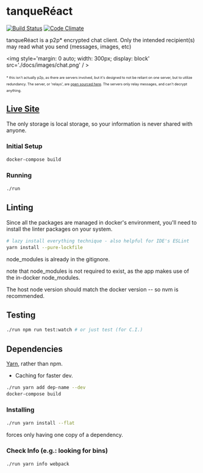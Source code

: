 # tanqueRéact
[![Build Status](https://travis-ci.org/NullVoxPopuli/tanqueReact.svg?branch=master)](https://travis-ci.org/NullVoxPopuli/tanqueReact)
[![Code Climate](https://codeclimate.com/github/NullVoxPopuli/tanqueReact/badges/gpa.svg)](https://codeclimate.com/github/NullVoxPopuli/tanqueReact)

tanqueRéact is a p2p* encrypted chat client. Only the intended recipient(s) may read what you send (messages, images, etc)

<img
  style='margin: 0 auto; width: 300px; display: block'
  src='./docs/images/chat.png'
  / >


<span style='font-size: 9px; line-height: 10px;'>\* this isn't actually p2p, as there are servers involved, but it's designed to not be reliant on one server, but to utilize redundancy. The server, or 'relays', are [open sourced here](https://github.com/NullVoxPopuli/mesh-relay).
The servers only relay messages, and can't decrypt anything.
</span>

## [Live Site](https://nullvoxpopuli.github.io/tanqueReact/)
The only storage is local storage, so your information is never shared with anyone.

### Initial Setup

```bash
docker-compose build
```

### Running

```bash
./run
```

## Linting

Since all the packages are managed in docker's environment, you'll need to install the linter packages on your system.

```bash
# lazy install everything technique - also helpful for IDE's ESLint
yarn install --pure-lockfile
```

node_modules is already in the gitignore.

note that node_modules is not required to exist, as the app makes use of the in-docker node_modules.

The host node version should match the docker version -- so nvm is recommended.

## Testing

```bash
./run npm run test:watch # or just test (for C.I.)
```

## Dependencies

[Yarn](https://yarnpkg.com/en/), rather than npm.
 - Caching for faster dev.

```bash
./run yarn add dep-name --dev
docker-compose build
```

### Installing
```bash
./run yarn install --flat
```
forces only having one copy of a dependency.

### Check Info (e.g.: looking for bins)
```bash
./run yarn info webpack
```
